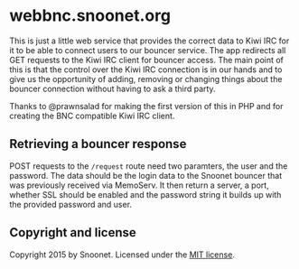 # webbnc.snoonet.org

This is just a little web service that provides the correct data to Kiwi IRC for it to be able to connect users to our bouncer service. The app redirects all GET requests to the Kiwi IRC client for bouncer access. The main point of this is that the control over the Kiwi IRC connection is in our hands and to give us the opportunity of adding, removing or changing things about the bouncer connection without having to ask a third party.

Thanks to @prawnsalad for making the first version of this in PHP and for creating the BNC compatible Kiwi IRC client.

## Retrieving a bouncer response

POST requests to the ``/request`` route need two paramters, the user and the password. The data should be the login data to the Snoonet bouncer that was previously received via MemoServ. It then return a server, a port, whether SSL should be enabled and the password string it builds up with the provided password and user.

## Copyright and license

Copyright 2015 by Snoonet. Licensed under the [MIT license](https://github.com/snoonetIRC/webbnc.snoonet.org/blob/master/LICENSE).